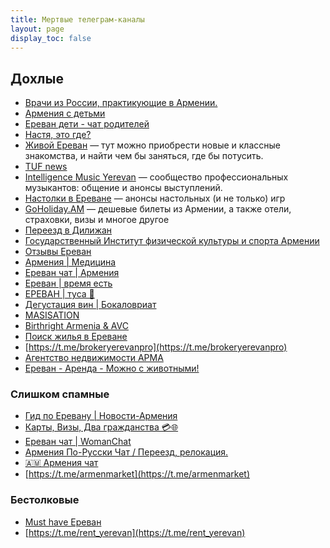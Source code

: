```yaml
---
title: Мертвые телеграм-каналы
layout: page
display_toc: false
---
```


## Дохлые

- <i class="fa-brands fa-telegram"></i> [Врачи из России, практикующие в Армении.](https://t.me/armrusmed)
- <i class="fa-brands fa-telegram"></i> [Армения с детьми](https://t.me/kids_am)
- <i class="fa-brands fa-telegram"></i> [Ереван дети - чат родителей](https://t.me/erevan_deti)
- <i class="fa-brands fa-telegram"></i> [Настя, это где?](https://t.me/nastyawhere)
- <i class="fa-brands fa-telegram"></i> [Живой Ереван](https://t.me/YerevanAlive) — тут можно приобрести новые и классные знакомства, и найти чем бы заняться, где бы потусить.
- <i class="fa-brands fa-telegram"></i> [TUF news](https://t.me/tuftuftuftsh)
- <i class="fa-brands fa-telegram"></i> [Intelligence Music Yerevan](https://t.me/intelligencemusicyerevan) — сообщество профессиональных музыкантов: общение и анонсы выступлений.
- <i class="fa-brands fa-telegram"></i> [Настолки в Ереване](https://t.me/boardgames_yerevan) — анонсы настольных (и не только) игр
- <i class="fa-brands fa-telegram"></i> [GoHoliday.AM](https://t.me/goholidayam) — дешевые билеты из Армении, а также отели, страховки, визы и многое другое
- <i class="fa-brands fa-telegram"></i> [Переезд в Дилижан](https://t.me/dilijanforlife)
- <i class="fa-brands fa-telegram"></i> [Государственный Институт физической культуры и спорта Армении](https://t.me/asipcs)
- [Отзывы Ереван](https://t.me/youropinionmattersyerevan)
- [Армения | Медицина](https://t.me/armeniya_medicina)
- [Ереван чат | Армения](https://t.me/erevan_360)
- [Ереван | время есть](https://t.me/yerevan_food)
- [ЕРЕВАН | туса 🐾](https://t.me/erevan_tusa)
- [Дегустация вин | Бокаловриат](https://t.me/bokalo_vriat)
- [MASISATION](https://t.me/masisation)
- [Birthright Armenia & AVC](https://t.me/birthrightarm)
- [Поиск жилья в Ереване](https://t.me/royalhouseyerevan)
- [https://t.me/brokeryerevanpro](https://t.me/brokeryerevanpro)
- [Агентство недвижимости АРМА](https://t.me/armarealty)
- [Ереван - Аренда - Можно с животными!](https://t.me/yerealty_pets)

### Слишком спамные

- [Гид по Еревану | Новости-Армения](https://t.me/guideyerevan)
- [Карты, Визы, Два гражданства 💳🌐](https://t.me/cards_residents_2citizenships)
- [Ереван чат | WomanChat](https://t.me/erevan_woman)
- [Армения По-Русски Чат / Переезд, релокация.](https://t.me/RelocaterInfo_am_chat)
- [🇦🇲 Армения чат](https://t.me/forum_armenia)
- [https://t.me/armenmarket](https://t.me/armenmarket)

### Бестолковые

- [Must have Ереван](https://t.me/musthaveyerevan)
- [https://t.me/rent_yerevan](https://t.me/rent_yerevan)

